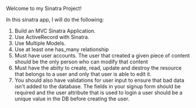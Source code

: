 Welcome to my Sinatra Project!

In this sinatra app, I will do the following:
1. Build an MVC Sinatra Application.
2. Use ActiveRecord with Sinatra.
3. Use Multiple Models.
4. Use at least one has_many relationship
5. Must have user accounts. The user that created a given piece of content should be the only person who can modify that content
6. Must have the abilty to create, read, update and destroy the resource that belongs to a user and only that user is able to edit it.
7. You should also have validations for user input to ensure that bad data isn't added to the database. The fields in your signup form should be required and the user attribute that is used to login a user should be a unique value in the DB before creating the user.
